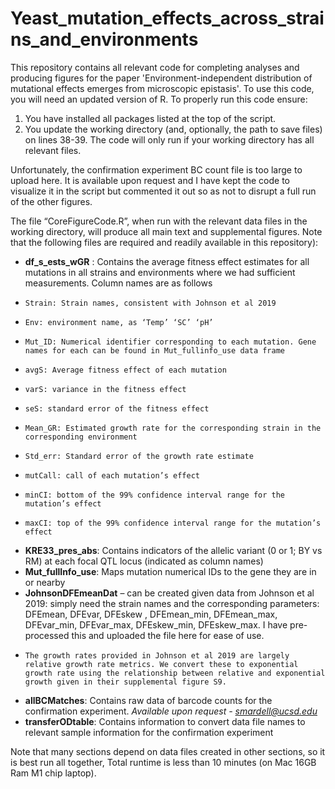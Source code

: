 # Yeast_mutation_effects_across_strains_and_environments
This repository contains all relevant code for completing analyses and producing figures for the paper 'Environment-independent distribution of mutational effects emerges from microscopic epistasis'. To use this code, you will need an updated version of R. To properly run this code ensure:
1. You have installed all packages listed at the top of the script.
2. You update the working directory (and, optionally, the path to save files) on lines 38-39. The code will only run if your working directory has all relevant files.

Unfortunately, the confirmation experiment BC count file is too large to upload here. It is available upon request and I have kept the code to visualize it in the script but commented it out so as not to disrupt a full run of the other figures. 

The file “CoreFigureCode.R”, when run with the relevant data files in the working directory, will produce all main text and supplemental figures. Note that the following files are required and readily available in this repository):
-	**df_s_ests_wGR** : Contains the average fitness effect estimates for all mutations in all strains and environments where we had sufficient measurements. Column names are as follows
-	  Strain: Strain names, consistent with Johnson et al 2019
-	  Env: environment name, as ‘Temp’ ‘SC’ ‘pH’
-	  Mut_ID: Numerical identifier corresponding to each mutation. Gene names for each can be found in Mut_fullinfo_use data frame
-	  avgS: Average fitness effect of each mutation
-	  varS: variance in the fitness effect
-	  seS: standard error of the fitness effect
-	  Mean_GR: Estimated growth rate for the corresponding strain in the corresponding environment
-	  Std_err: Standard error of the growth rate estimate
-	  mutCall: call of each mutation’s effect
-	  minCI: bottom of the 99% confidence interval range for the mutation’s effect
-	  maxCI: top of the 99% confidence interval range for the mutation’s effect
-	**KRE33_pres_abs**: Contains indicators of the allelic variant (0 or 1; BY vs RM) at each focal QTL locus (indicated as column names) 
-	**Mut_fullInfo_use**: Maps mutation numerical IDs to the gene they are in or nearby
-	**JohnsonDFEmeanDat** – can be created given data from Johnson et al 2019: simply need the strain names and the corresponding parameters: DFEmean, DFEvar, DFEskew , DFEmean_min, DFEmean_max, DFEvar_min, DFEvar_max, DFEskew_min, DFEskew_max. I have pre-processed this and uploaded the file here for ease of use.
-	  The growth rates provided in Johnson et al 2019 are largely relative growth rate metrics. We convert these to exponential growth rate using the relationship between relative and exponential growth given in their supplemental figure S9. 
-	**allBCMatches**: Contains raw data of barcode counts for the confirmation experiment. *Available upon request - smardell@ucsd.edu*
-	**transferODtable**: Contains information to convert data file names to relevant sample information for the confirmation experiment


Note that many sections depend on data files created in other sections, so it is best run all together, Total runtime is less than 10 minutes (on Mac 16GB Ram M1 chip laptop). 

